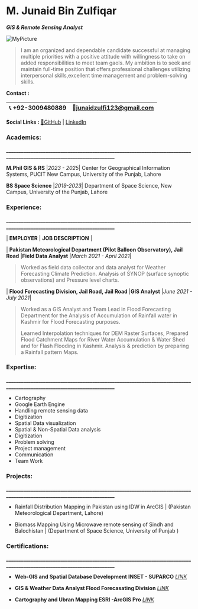 # M. Junaid Bin Zulfiqar         
__*GIS & Remote Sensing Analyst*__


![MyPicture](https://drive.google.com/file/d/16ovD5BFsXv2zJ62OFPAd0vHBZlEU-yof/view?usp=sharing)

>I am an organized and dependable candidate successful at managing multiple priorities with a positive attitude with willingness to take on added responsibilities to meet team gaols.
My ambition is to seek and maintain full-time position that offers professional challenges utilizing interpersonal skills,excellent time management and problem-solving skills.

**Contact :** 

|📞 +92-3009480889 |📧junaidzulfi123@gmail.com|
|---------|---------|



**Social Links :**
[👾GitHub](https://github.com/Astophile/CV_JUPITER) | [LinkedIn](https://www.linkedin.com/in/mjbz/)



### Academics:
**_______________________________________________________________________________________________________________________**


**M.Phil GIS & RS** |*2023 - 2025*|
Center for Geographical Information Systems, PUCIT New Campus, University of the Punjab, Lahore

**BS Space Science** |*2019-2023*|
Department of Space Science, New Campus, University of the Punjab, Lahore







### Experience:
**_______________________________________________________________________________________________________________________**

| **EMPLOYER** | **JOB DESCRIPTION** |



| **Pakistan Meteorological Department (Pilot Balloon Observatory), Jail Road** |**Field Data Analyst** |*March 2021 - April 2021*|

>Worked as field data collector and data analyst for Weather Forecasting Climate Prediction. Analysis of SYNOP (surface synoptic observations) and Pressure level charts. 


| **Flood Forecasting Division, Jail Road, Jail Road** |**GIS Analyst** |*June 2021 - July 2021*|

>Worked as a GIS Analyst and Team Lead in Flood Forecasting Department for the Analysis of Accumulation of Rainfall water in Kashmir for Flood Forecasting purposes.
>
>Learned Interpolation techniques for DEM Raster Surfaces, Prepared Flood Catchment Maps for River Water Accumulation & Water Shed  and for Flash Flooding in Kashmir. Analysis & prediction by preparing a Rainfall pattern Maps.




### Expertise:
**_______________________________________________________________________________________________________________________**


- Cartography
- Google Earth Engine
- Handling remote sensing data
- Digitization
- Spatial Data visualization
- Spatial & Non-Spatial Data analysis
- Digitization
- Problem solving
- Project management
- Communication 
- Team Work




### Projects:
**_______________________________________________________________________________________________________________________**

- Rainfall Distribution Mapping in Pakistan using IDW in ArcGIS | (Pakistan Meteorological Department, Lahore)

- Biomass Mapping Using Microwave remote sensing of Sindh and Balochistan | (Department of Space Science, University of Punjab )




### Certifications:
**_______________________________________________________________________________________________________________________**


- **Web-GIS and Spatial Database Development**
  **INSET - SUPARCO**   *[LINK](https://drive.google.com/file/d/1cJUWZChRZU3fRG1o_luI_8X-LcUVvirH/view?usp=share_link)*


- **GIS & Weather Data Analyst
    Flood Forecasating Division**  *[LINK](https://drive.google.com/file/d/14D2qLLKlM9f2t-_hEDrQ0dHnAkkwu9zo/view?usp=share_link)*

- **Cartography and Ubran Mapping
    ESRI -ArcGIS Pro** *[LINK](https://drive.google.com/file/d/12chFSSwHrh_SuA9_sKuiKUzDEZ5iT9vS/view?usp=share_link)*
